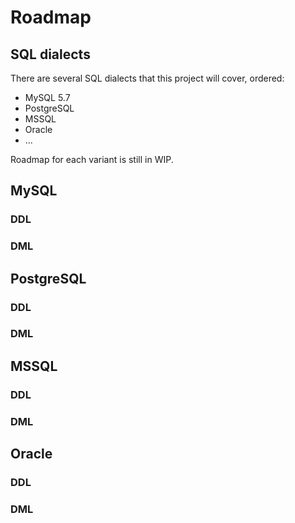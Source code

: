 # Roadmap

## SQL dialects

There are several SQL dialects that this project will cover, ordered:

- MySQL 5.7
- PostgreSQL 
- MSSQL
- Oracle
- ...

Roadmap for each variant is still in WIP.

## MySQL

### DDL



### DML

## PostgreSQL

### DDL

### DML

## MSSQL

### DDL

### DML

## Oracle

### DDL

### DML
